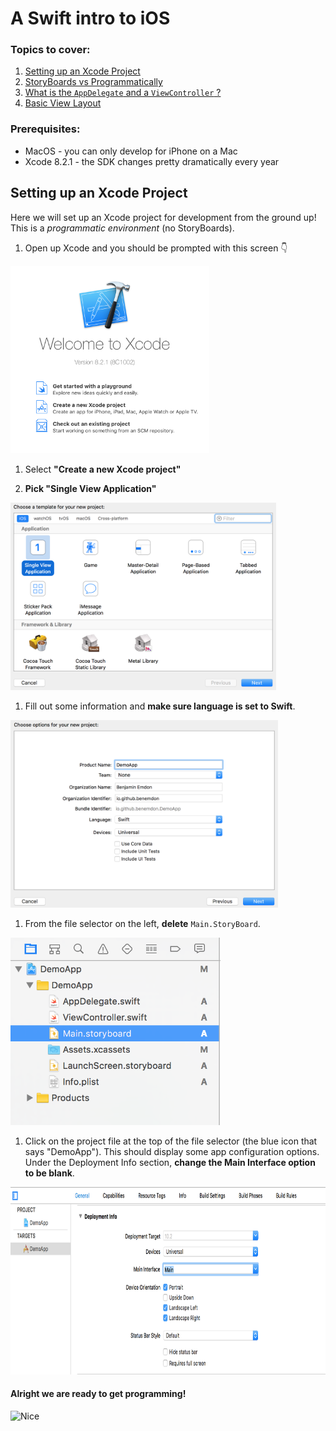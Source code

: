 # A Swift intro to iOS
### Topics to cover:
1. [Setting up an Xcode Project](#setting-up-an-xcode-project)
1. [StoryBoards vs Programmatically]()
1. [What is the `AppDelegate` and a `ViewController` ?]()
1. [Basic View Layout]()

### Prerequisites:
* MacOS - you can only develop for iPhone on a Mac
* Xcode 8.2.1 - the SDK changes pretty dramatically every year

## Setting up an Xcode Project
Here we will set up an Xcode project for development from the ground up! This is a _programmatic environment_ (no StoryBoards).



1. Open up Xcode and you should be prompted with this screen 👇
  <img src="/images/XcodeHello.png" height="300"/>

1. Select **"Create a new Xcode project"**

1. **Pick "Single View Application"**
  <img src="/images/SingleViewApplication.png" height="300"/>

1. Fill out some information and **make sure language is set to Swift**.
  <img src="/images/FillOutSomeInfo.png" height="300"/>

1. From the file selector on the left, **delete** `Main.StoryBoard`.
  <img src="/images/Directory.png" height="300"/>

1. Click on the project file at the top of the file selector (the blue icon that says "DemoApp"). This should display some app configuration options. Under the Deployment Info section, **change the Main Interface option to be blank**.
  <img src="/images/RemoveMain.png" height="300"/>

#### Alright we are ready to get programming!

![Nice](https://m.popkey.co/a5837f/xMKOr.gif)
